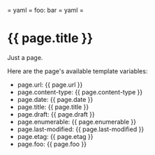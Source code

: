 = yaml =
foo: bar
= yaml =

# {{ page.title }}

Just a page.

Here are the page's available template variables:

* page.url: <span class="url">{{ page.url }}</span>
* page.content-type: <span class="content-type">{{ page.content-type }}</span>
* page.date: <span class="date">{{ page.date }}</span>
* page.title: <span class="title">{{ page.title }}</span>
* page.draft: <span class="draft">{{ page.draft }}</span>
* page.enumerable: <span class="enumerable">{{ page.enumerable }}</span>
* page.last-modified: <span class="last-modified">{{ page.last-modified }}</span>
* page.etag: <span class="etag">{{ page.etag }}</span>
* page.foo: <span class="foo">{{ page.foo }}</span>
